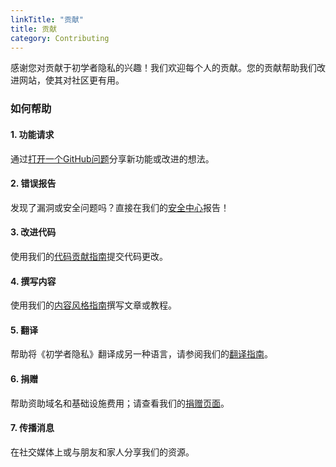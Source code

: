 ```yaml
---
linkTitle: "贡献"
title: 贡献
category: Contributing
---
```

感谢您对贡献于初学者隐私的兴趣！我们欢迎每个人的贡献。您的贡献帮助我们改进网站，使其对社区更有用。

### 如何帮助
#### 1. 功能请求
通过[打开一个GitHub问题](https://github.com/beginnerprivacy/beginnerprivacy.github.io/issues)分享新功能或改进的想法。

#### 2. 错误报告
发现了漏洞或安全问题吗？直接在我们的[安全中心](https://github.com/beginnerprivacy/beginnerprivacy.github.io/security)报告！

#### 3. 改进代码
使用我们的[代码贡献指南](improve-code)提交代码更改。

#### 4. 撰写内容
使用我们的[内容风格指南](write-content)撰写文章或教程。

#### 5. 翻译
帮助将《初学者隐私》翻译成另一种语言，请参阅我们的[翻译指南](translate)。

#### 6. 捐赠
帮助资助域名和基础设施费用；请查看我们的[捐赠页面](../donate)。

#### 7. 传播消息
在社交媒体上或与朋友和家人分享我们的资源。